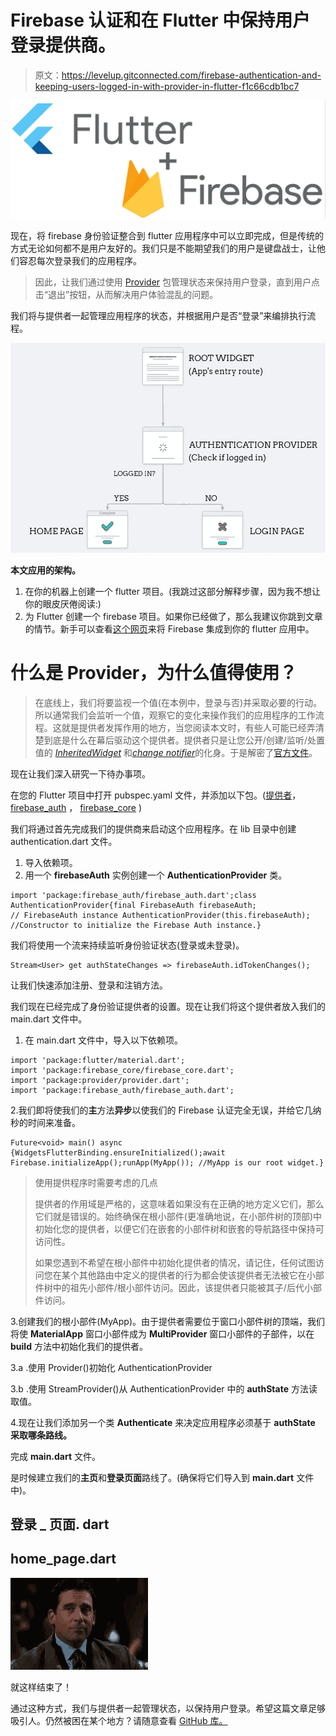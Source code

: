 # Firebase 认证和在 Flutter 中保持用户登录提供商。

> 原文：<https://levelup.gitconnected.com/firebase-authentication-and-keeping-users-logged-in-with-provider-in-flutter-f1c66cdb1bc7>

![](img/652e8757a1ec0ee6b6fb1d5c0d93422e.png)

现在，将 firebase 身份验证整合到 flutter 应用程序中可以立即完成，但是传统的方式无论如何都不是用户友好的。我们只是不能期望我们的用户是键盘战士，让他们容忍每次登录我们的应用程序。

> 因此，让我们通过使用 [Provider](https://pub.dev/packages/provider) 包管理状态来保持用户登录，直到用户点击“退出”按钮，从而解决用户体验混乱的问题。

我们将与提供者一起管理应用程序的状态，并根据用户是否“登录”来编排执行流程。

![](img/57066623811b17b0658d41dca98f8c82.png)

**本文应用的架构。**

1.  在你的机器上创建一个 flutter 项目。(我跳过这部分解释步骤，因为我不想让你的眼皮厌倦阅读:)
2.  为 Flutter 创建一个 firebase 项目。如果你已经做了，那么我建议你跳到文章的情节。新手可以查看[这个网页](https://firebase.google.com/docs/flutter/setup)来将 Firebase 集成到你的 flutter 应用中。

# 什么是 Provider，为什么值得使用？

> 在底线上，我们将要监视一个值(在本例中，登录与否)并采取必要的行动。所以通常我们会监听一个值，观察它的变化来操作我们的应用程序的工作流程。这就是提供者发挥作用的地方，当您阅读本文时，有些人可能已经弄清楚到底是什么在幕后驱动这个提供者。提供者只是让您公开/创建/监听/处置值的 [*InheritedWidget*](https://api.flutter.dev/flutter/widgets/InheritedWidget-class.html) 和[*change notifier*](https://api.flutter.dev/flutter/foundation/ChangeNotifier-class.html)的化身。于是解密了[官方文件](https://pub.dev/packages/provider)。

现在让我们深入研究一下待办事项。

在您的 Flutter 项目中打开 pubspec.yaml 文件，并添加以下包。([提供者](https://pub.dev/packages/provider)， [firebase_auth](https://pub.dev/packages/firebase_auth) ， [firebase_core](https://pub.dev/packages/firebase_core) )

我们将通过首先完成我们的提供商来启动这个应用程序。在 lib 目录中创建 authentication.dart 文件。

1.  导入依赖项。
2.  用一个 **firebaseAuth** 实例创建一个 **AuthenticationProvider** 类。

```
import 'package:firebase_auth/firebase_auth.dart';class AuthenticationProvider{final FirebaseAuth firebaseAuth;
// FirebaseAuth instance AuthenticationProvider(this.firebaseAuth);
//Constructor to initialize the Firebase Auth instance.}
```

我们将使用一个流来持续监听身份验证状态(登录或未登录)。

```
Stream<User> get authStateChanges => firebaseAuth.idTokenChanges();
```

让我们快速添加注册、登录和注销方法。

我们现在已经完成了身份验证提供者的设置。现在让我们将这个提供者放入我们的 main.dart 文件中。

1.  在 main.dart 文件中，导入以下依赖项。

```
import 'package:flutter/material.dart';
import 'package:firebase_core/firebase_core.dart';
import 'package:provider/provider.dart';
import 'package:firebase_auth/firebase_auth.dart';
```

2.我们即将使我们的**主**方法**异步**以使我们的 Firebase 认证完全无误，并给它几纳秒的时间来准备。

```
Future<void> main() async {WidgetsFlutterBinding.ensureInitialized();await Firebase.initializeApp();runApp(MyApp()); //MyApp is our root widget.}
```

> 使用提供程序时需要考虑的几点
> 
> 提供者的作用域是严格的，这意味着如果没有在正确的地方定义它们，那么它们就是错误的。始终确保在根小部件(更准确地说，在小部件树的顶部)中初始化您的提供者，以便它们在嵌套的小部件树和嵌套的导航路径中保持可访问性。
> 
> 如果您遇到不希望在根小部件中初始化提供者的情况，请记住，任何试图访问您在某个其他路由中定义的提供者的行为都会使该提供者无法被它在小部件树中的祖先小部件/根小部件访问。因此，该提供者只能被其子/后代小部件访问。

3.创建我们的根小部件(MyApp)。由于提供者需要位于窗口小部件树的顶端，我们将使 **MaterialApp** 窗口小部件成为 **MultiProvider** 窗口小部件的子部件，以在 **build** 方法中初始化我们的提供者。

3.a .使用 Provider()初始化 AuthenticationProvider

3.b .使用 StreamProvider()从 AuthenticationProvider 中的 **authState** 方法读取值。

4.现在让我们添加另一个类 **Authenticate** 来决定应用程序必须基于 **authState 采取哪条路线。**

完成 **main.dart** 文件。

是时候建立我们的**主页**和**登录页面**路线了。(确保将它们导入到 **main.dart** 文件中)。

## 登录 _ 页面. dart

## **home_page.dart**

![](img/5e06fc9d89a3252720f1dd74d39bdc8d.png)

就这样结束了！

通过这种方式，我们与提供者一起管理状态，以保持用户登录。希望这篇文章足够吸引人。仍然被困在某个地方？请随意查看 [GitHub 库。](https://github.com/RaajeevChandran/Firebase-Authentication-in-Flutter-with-Provider)
